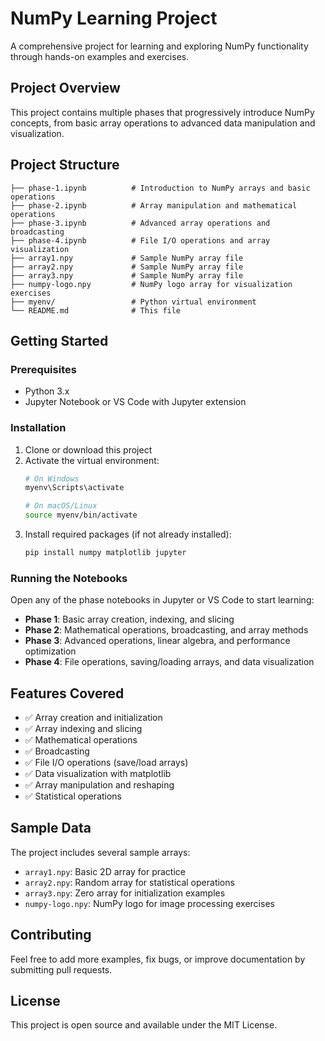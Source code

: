 # NumPy Learning Project

A comprehensive project for learning and exploring NumPy functionality through hands-on examples and exercises.

## Project Overview

This project contains multiple phases that progressively introduce NumPy concepts, from basic array operations to advanced data manipulation and visualization.

## Project Structure

```
├── phase-1.ipynb          # Introduction to NumPy arrays and basic operations
├── phase-2.ipynb          # Array manipulation and mathematical operations
├── phase-3.ipynb          # Advanced array operations and broadcasting
├── phase-4.ipynb          # File I/O operations and array visualization
├── array1.npy             # Sample NumPy array file
├── array2.npy             # Sample NumPy array file
├── array3.npy             # Sample NumPy array file
├── numpy-logo.npy         # NumPy logo array for visualization exercises
├── myenv/                 # Python virtual environment
└── README.md              # This file
```

## Getting Started

### Prerequisites

- Python 3.x
- Jupyter Notebook or VS Code with Jupyter extension

### Installation

1. Clone or download this project
2. Activate the virtual environment:
   ```bash
   # On Windows
   myenv\Scripts\activate
   
   # On macOS/Linux
   source myenv/bin/activate
   ```
3. Install required packages (if not already installed):
   ```bash
   pip install numpy matplotlib jupyter
   ```

### Running the Notebooks

Open any of the phase notebooks in Jupyter or VS Code to start learning:

- **Phase 1**: Basic array creation, indexing, and slicing
- **Phase 2**: Mathematical operations, broadcasting, and array methods
- **Phase 3**: Advanced operations, linear algebra, and performance optimization
- **Phase 4**: File operations, saving/loading arrays, and data visualization

## Features Covered

- ✅ Array creation and initialization
- ✅ Array indexing and slicing
- ✅ Mathematical operations
- ✅ Broadcasting
- ✅ File I/O operations (save/load arrays)
- ✅ Data visualization with matplotlib
- ✅ Array manipulation and reshaping
- ✅ Statistical operations

## Sample Data

The project includes several sample arrays:
- `array1.npy`: Basic 2D array for practice
- `array2.npy`: Random array for statistical operations
- `array3.npy`: Zero array for initialization examples
- `numpy-logo.npy`: NumPy logo for image processing exercises

## Contributing

Feel free to add more examples, fix bugs, or improve documentation by submitting pull requests.

## License

This project is open source and available under the MIT License.